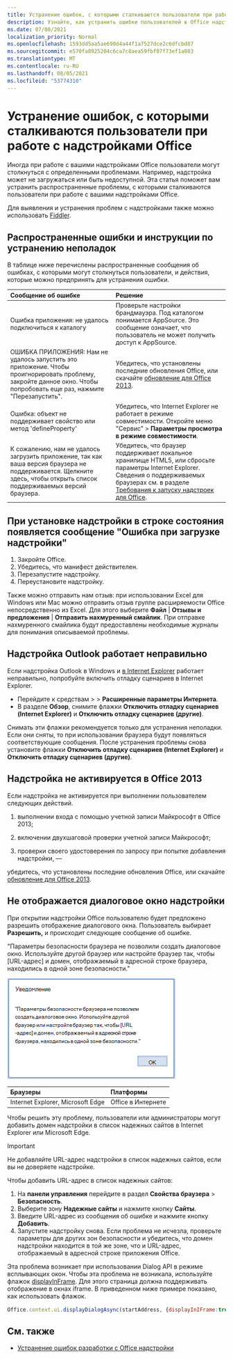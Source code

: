 ```yaml
---
title: Устранение ошибок, с которыми сталкиваются пользователи при работе с надстройками Office
description: Узнайте, как устранить ошибки пользователей в Office надстройки.
ms.date: 07/08/2021
localization_priority: Normal
ms.openlocfilehash: 1593dd5aa5ae690d4a44f1a7527dce2c6dfcbd87
ms.sourcegitcommit: e570fa8925204c6ca7c8aea59fbf07f73ef1a803
ms.translationtype: MT
ms.contentlocale: ru-RU
ms.lasthandoff: 08/05/2021
ms.locfileid: "53774310"
---
```

# <a name="troubleshoot-user-errors-with-office-add-ins"></a>Устранение ошибок, с которыми сталкиваются пользователи при работе с надстройками Office

Иногда при работе с вашими надстройками Office пользователи могут столкнуться с определенными проблемами. Например, надстройка может не загружаться или быть недоступной. Эта статья поможет вам устранить распространенные проблемы, с которыми сталкиваются пользователи при работе с вашими надстройками Office.

Для выявления и устранения проблем с надстройками также можно использовать [Fiddler](https://www.telerik.com/fiddler).

## <a name="common-errors-and-troubleshooting-steps"></a>Распространенные ошибки и инструкции по устранению неполадок

В таблице ниже перечислены распространенные сообщения об ошибках, с которыми могут столкнуться пользователи, и действия, которые можно предпринять для устранения ошибки.

|**Сообщение об ошибке**|**Решение**|
|:-----|:-----|
|Ошибка приложения: не удалось подключиться к каталогу|Проверьте настройки брандмауэра. Под каталогом понимается AppSource. Это сообщение означает, что пользователь не может получить доступ к AppSource.|
|ОШИБКА ПРИЛОЖЕНИЯ: Нам не удалось запустить это приложение. Чтобы проигнорировать проблему, закройте данное окно. Чтобы попробовать еще раз, нажмите "Перезапустить".|Убедитесь, что установлены последние обновления Office, или скачайте [обновление для Office 2013](https://support.microsoft.com/kb/2986156/).|
|Ошибка: объект не поддерживает свойство или метод 'defineProperty'|Убедитесь, что Internet Explorer не работает в режиме совместимости. Откройте меню "Сервис" > **Параметры просмотра в режиме совместимости**.|
|К сожалению, нам не удалось загрузить приложение, так как ваша версия браузера не поддерживается. Щелкните здесь, чтобы открыть список поддерживаемых версий браузера.|Убедитесь, что браузер поддерживает локальное хранилище HTML5, или сбросьте параметры Internet Explorer. Сведения о поддерживаемых браузерах см. в разделе [Требования к запуску надстроек для Office](../concepts/requirements-for-running-office-add-ins.md).|

## <a name="when-installing-an-add-in-you-see-error-loading-add-in-in-the-status-bar"></a>При установке надстройки в строке состояния появляется сообщение "Ошибка при загрузке надстройки"

1. Закройте Office.
1. Убедитесь, что манифест действителен.
1. Перезапустите надстройку.
1. Переустановите надстройку.

Также можно отправить нам отзыв: при использовании Excel для Windows или Mac можно отправить отзыв группе расширяемости Office непосредственно из Excel. Для этого выберите **Файл** | **Отзывы и предложения** | **Отправить нахмуренный смайлик**. При отправке нахмуренного смайлика будут предоставлены необходимые журналы для понимания описываемой проблемы.

## <a name="outlook-add-in-doesnt-work-correctly"></a>Надстройка Outlook работает неправильно

Если надстройка Outlook в Windows и [в Internet Explorer](../concepts/browsers-used-by-office-web-add-ins.md) работает неправильно, попробуйте включить отладку сценариев в Internet Explorer.

- Перейдите к средствам >   >  **Расширенные параметры Интернета**.
- В разделе **Обзор**, снимите флажки **Отключить отладку сценариев (Internet Explorer)** и **Отключить отладку сценариев (другие)**.

Снимать эти флажки рекомендуется только для устранения неполадки. Если они сняты, то при использовании браузера будут появляться соответствующие сообщения. После устранения проблемы снова установите флажки **Отключить отладку сценариев (Internet Explorer)** и **Отключить отладку сценариев (другие)**.

## <a name="add-in-doesnt-activate-in-office-2013"></a>Надстройка не активируется в Office 2013

Если надстройка не активируется при выполнении пользователем следующих действий.

1. выполнении входа с помощью учетной записи Майкрософт в Office 2013;

1. включении двухшаговой проверки учетной записи Майкрософт;

1. проверки своего удостоверения по запросу при попытке добавления надстройки, —

убедитесь, что установлены последние обновления Office, или скачайте [обновление для Office 2013](https://support.microsoft.com/kb/2986156/).

## <a name="add-in-dialog-box-cannot-be-displayed"></a>Не отображается диалоговое окно надстройки

При открытии надстройки Office пользователю будет предложено разрешить отображение диалогового окна. Пользователь выбирает **Разрешить,** и происходит следующее сообщение об ошибке.

"Параметры безопасности браузера не позволили создать диалоговое окно. Используйте другой браузер или настройте браузер так, чтобы [URL-адрес] и домен, отображаемый в адресной строке браузера, находились в одной зоне безопасности."

![Снимок экрана сообщения об ошибке диалогового окна.](../images/dialog-prevented.png)

|**Браузеры**|**Платформы**|
|:--------------------|:---------------------|
|Internet Explorer, Microsoft Edge|Office в Интернете|

Чтобы решить эту проблему, пользователи или администраторы могут добавить домен надстройки в список надежных сайтов в Internet Explorer или Microsoft Edge.

> [!IMPORTANT]
> Не добавляйте URL-адрес надстройки в список надежных сайтов, если вы не доверяете надстройке.

Чтобы добавить URL-адрес в список надежных сайтов:

1. На **панели управления** перейдите в раздел **Свойства браузера** > **Безопасность**.
1. Выберите зону **Надежные сайты** и нажмите кнопку **Сайты**.
1. Введите URL-адрес из сообщения об ошибке и нажмите кнопку **Добавить**.
1. Запустите надстройку снова. Если проблема не исчезла, проверьте параметры для других зон безопасности и убедитесь, что домен надстройки находится в той же зоне, что и URL-адрес, отображаемый в адресной строке приложения Office.

Эта проблема возникает при использовании Dialog API в режиме всплывающих окон. Чтобы эта проблема не возникала, используйте флажок [displayInFrame](/javascript/api/office/office.ui). Для этого страница должна поддерживать отображение в окнах iframe. В приведенном ниже примере показано, как использовать флажок.

```js
Office.context.ui.displayDialogAsync(startAddress, {displayInIFrame:true}, callback);
```

## <a name="see-also"></a>См. также

- [Устранение ошибок разработки с Office надстройки](troubleshoot-development-errors.md)

